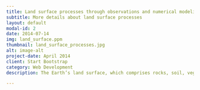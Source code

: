 ```yaml
---
title: Land surface processes through observations and numerical modeling
subtitle: More details about land surface processes 
layout: default
modal-id: 2
date: 2014-07-14
img: land_surface.ppm
thumbnail: land_surface_processes.jpg
alt: image-alt
project-date: April 2014
client: Start Bootstrap
category: Web Development
description: The Earth’s land surface, which comprises rocks, soil, vegetation, water (as surface water bodies and stored in soil and rocks), snow, ice, and urban fabrics interacts with the overlying atmosphere in a number of complex ways. It is the land surface where we live, grow our crops, and let our cattle graze.

---
```

